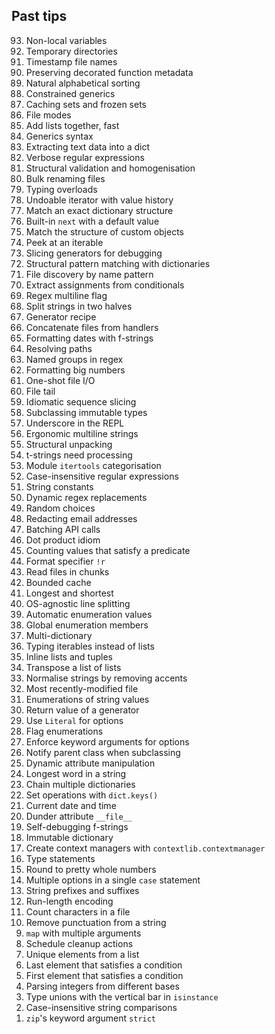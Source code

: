 ## Past tips

<ol reversed>
    <li>Non-local variables</li>
    <li>Temporary directories</li>
    <li>Timestamp file names</li>
    <li>Preserving decorated function metadata</li>
    <li>Natural alphabetical sorting</li>
    <li>Constrained generics</li>
    <li>Caching sets and frozen sets</li>
    <li>File modes</li>
    <li>Add lists together, fast</li>
    <li>Generics syntax</li>
    <li>Extracting text data into a dict</li>
    <li>Verbose regular expressions</li>
    <li>Structural validation and homogenisation</li>
    <li>Bulk renaming files</li>
    <li>Typing overloads</li>
    <li>Undoable iterator with value history</li>
    <li>Match an exact dictionary structure</li>
    <li>Built-in <code>next</code> with a default value</li>
    <li>Match the structure of custom objects</li>
    <li>Peek at an iterable</li>
    <li>Slicing generators for debugging</li>
    <li>Structural pattern matching with dictionaries</li>
    <li>File discovery by name pattern</li>
    <li>Extract assignments from conditionals</li>
    <li>Regex multiline flag</li>
    <li>Split strings in two halves</li>
    <li>Generator recipe</li>
    <li>Concatenate files from handlers</li>
    <li>Formatting dates with f-strings</li>
    <li>Resolving paths</li>
    <li>Named groups in regex</li>
    <li>Formatting big numbers</li>
    <li>One-shot file I/O</li>
    <li>File tail</li>
    <li>Idiomatic sequence slicing</li>
    <li>Subclassing immutable types</li>
    <li>Underscore in the REPL</li>
    <li>Ergonomic multiline strings</li>
    <li>Structural unpacking</li>
    <li>t-strings need processing</li>
    <li>Module <code>itertools</code> categorisation</li>
    <li>Case-insensitive regular expressions</li>
    <li>String constants</li>
    <li>Dynamic regex replacements</li>
    <li>Random choices</li>
    <li>Redacting email addresses</li>
    <li>Batching API calls</li>
    <li>Dot product idiom</li>
    <li>Counting values that satisfy a predicate</li>
    <li>Format specifier <code>!r</code></li>
    <li>Read files in chunks</li>
    <li>Bounded cache</li>
    <li>Longest and shortest</li>
    <li>OS-agnostic line splitting</li>
    <li>Automatic enumeration values</li>
    <li>Global enumeration members</li>
    <li>Multi-dictionary</li>
    <li>Typing iterables instead of lists</li>
    <li>Inline lists and tuples</li>
    <li>Transpose a list of lists</li>
    <li>Normalise strings by removing accents</li>
    <li>Most recently-modified file</li>
    <li>Enumerations of string values</li>
    <li>Return value of a generator</li>
    <li>Use <code>Literal</code> for options</li>
    <li>Flag enumerations</li>
    <li>Enforce keyword arguments for options</li>
    <li>Notify parent class when subclassing</li>
    <li>Dynamic attribute manipulation</li>
    <li>Longest word in a string</li>
    <li>Chain multiple dictionaries</li>
    <li>Set operations with <code>dict.keys()</code></li>
    <li>Current date and time</li>
    <li>Dunder attribute <code>__file__</code></li>
    <li>Self-debugging f-strings</li>
    <li>Immutable dictionary</li>
    <li>Create context managers with <code>contextlib.contextmanager</code></li>
    <li>Type statements</li>
    <li>Round to pretty whole numbers</li>
    <li>Multiple options in a single <code>case</code> statement</li>
    <li>String prefixes and suffixes</li>
    <li>Run-length encoding</li>
    <li>Count characters in a file</li>
    <li>Remove punctuation from a string</li>
    <li><code>map</code> with multiple arguments</li>
    <li>Schedule cleanup actions</li>
    <li>Unique elements from a list</li>
    <li>Last element that satisfies a condition</li>
    <li>First element that satisfies a condition</li>
    <li>Parsing integers from different bases</li>
    <li>Type unions with the vertical bar in <code>isinstance</code></li>
    <li>Case-insensitive string comparisons</li>
    <li><code>zip</code>'s keyword argument <code>strict</code></li>
</ol>

